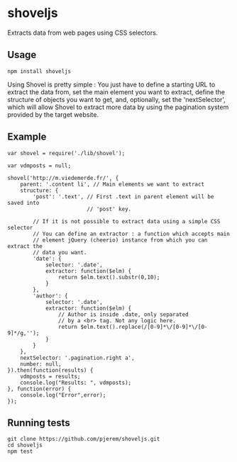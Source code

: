 # shoveljs
Extracts data from web pages using CSS selectors.

## Usage
    npm install shoveljs

Using Shovel is pretty simple : 
You just have to define a starting URL to extract the data from, set the main
element you want to extract, define the structure of objects you want to get,
and, optionally, set the 'nextSelector', which will allow Shovel to extract more
data by using the pagination system provided by the target website.

## Example

    var shovel = require('./lib/shovel');
    
    var vdmposts = null;
    
    shovel('http://m.viedemerde.fr/', {
        parent: '.content li', // Main elements we want to extract
        structure: {
            'post': '.text', // First .text in parent element will be saved into
                             // 'post' key.
                             
            // If it is not possible to extract data using a simple CSS selector
            // You can define an extractor : a function which accepts main
            // element jQuery (cheerio) instance from which you can extract the
            // data you want.
            'date': { 
                selector: '.date', 
                extractor: function($elm) {
                    return $elm.text().substr(0,10);
                }
            },
            'author': {
                selector: '.date',
                extractor: function($elm) {
                    // Author is inside .date, only separated
                    // by a <br> tag. Not any logic here.
                    return $elm.text().replace(/[0-9]*\/[0-9]*\/[0-9]*/g,'');
                }
            }
        },
        nextSelector: '.pagination.right a',
        number: null,
    }).then(function(results) {
        vdmposts = results;
        console.log("Results: ", vdmposts);
    }, function(error) {
        console.log("Error",error);
    });
    
## Running tests
    git clone https://github.com/pjerem/shoveljs.git
    cd shoveljs
    npm test